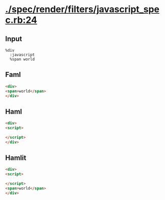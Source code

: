 # [./spec/render/filters/javascript_spec.rb:24](../../../../spec/render/filters/javascript_spec.rb#L24)
## Input
```haml
%div
  :javascript
  %span world

```

## Faml
```html
<div>
<span>world</span>
</div>

```

## Haml
```html
<div>
<script>
  
</script>
</div>

```

## Hamlit
```html
<div>
<script>
  
</script>
<span>world</span>
</div>

```

